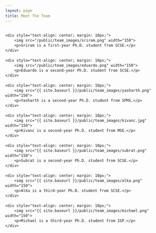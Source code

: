 ```yaml
---
layout: page
title: Meet The Team
---
```


<style>
    img {
        border-radius: 50%;
        display: block;
        margin: 0 auto;
    }
</style>

<div style="display: flex; flex-wrap: wrap; justify-content: center;">

    <div style="text-align: center; margin: 10px;">
        <img src="/public/team_images/sriram.png" width="150">
        <p>Sriram is a first-year Ph.D. student from SCSE.</p>
    </div>

    <div style="text-align: center; margin: 10px;">
        <img src="/public/team_images/eduardo.png" width="150">
        <p>Eduardo is a second-year Ph.D. student from SCSE.</p>
    </div>

    <div style="text-align: center; margin: 10px;">
        <img src="{{ site.baseurl }}/public/team_images/yasharth.png" width="150">
        <p>Yasharth is a second-year Ph.D. student from SPMS.</p>
    </div>

    <div style="text-align: center; margin: 10px;">
        <img src="{{ site.baseurl }}/public/team_images/kivanc.jpg" width="150">
        <p>Kivanc is a second-year Ph.D. student from MSE.</p>
    </div>

    <div style="text-align: center; margin: 10px;">
        <img src="{{ site.baseurl }}/public/team_images/subrat.png" width="150">
        <p>Subrat is a second-year Ph.D. student from SCSE.</p>
    </div>

    <div style="text-align: center; margin: 10px;">
        <img src="{{ site.baseurl }}/public/team_images/alka.png" width="150">
        <p>Alka is a third-year Ph.D. student from SCSE.</p>
    </div>

    <div style="text-align: center; margin: 10px;">
        <img src="{{ site.baseurl }}/public/team_images/michael.png" width="150">
        <p>Michael is a third-year Ph.D. student from IGP.</p>
    </div>

</div>

